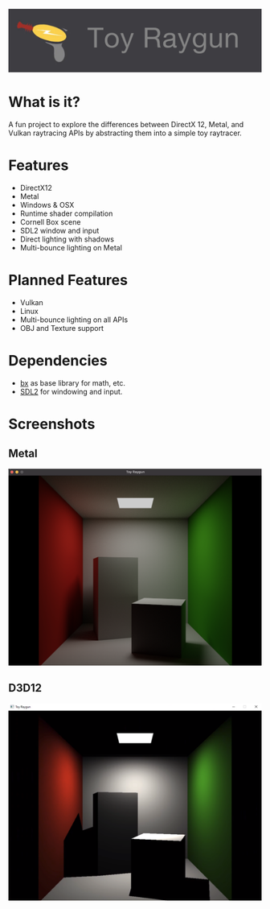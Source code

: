 ![Toy Raygun Logo](img/logo.png?raw=true "Toy Raygun Logo")

# What is it?

A fun project to explore the differences between DirectX 12, Metal, and Vulkan raytracing APIs by abstracting them into a simple toy raytracer.

# Features

- DirectX12
- Metal
- Windows & OSX
- Runtime shader compilation
- Cornell Box scene
- SDL2 window and input
- Direct lighting with shadows
- Multi-bounce lighting on Metal

# Planned Features

- Vulkan
- Linux
- Multi-bounce lighting on all APIs
- OBJ and Texture support

# Dependencies

- [bx](https://github.com/bkaradzic/bx) as base library for math, etc.
- [SDL2](https://www.libsdl.org/) for windowing and input.

# Screenshots

## Metal
![Toy Raygun Metal](img/screenshot_metal.png?raw=true "Toy Raygun Metal")

## D3D12
![Toy Raygun D3D12](img/screenshot_d3d12.png?raw=true "Toy Raygun D3D12")
